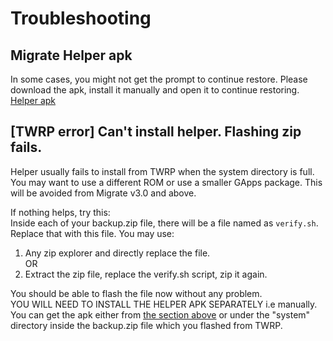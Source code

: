 # Troubleshooting
## Migrate Helper apk
In some cases, you might not get the prompt to continue restore. Please download the apk, install it manually and open it to continue restoring.  
[Helper apk](https://github.com/SayantanRC/Migrate-files/blob/master/helper.apk?raw=true)

## [TWRP error] Can't install helper. Flashing zip fails.
Helper usually fails to install from TWRP when the system directory is full. You may want to use a different ROM or use a smaller GApps package. This will be avoided from Migrate v3.0 and above.  

If nothing helps, try this:  
Inside each of your backup.zip file, there will be a file named as `verify.sh`. Replace that with this file. You may use:  
1. Any zip explorer and directly replace the file.  
OR  
2. Extract the zip file, replace the verify.sh script, zip it again.  

You should be able to flash the file now without any problem.  
YOU WILL NEED TO INSTALL THE HELPER APK SEPARATELY i.e manually. You can get the apk either from [the section above](https://github.com/SayantanRC/Migrate-files/blob/master/troubleshooting.md#migrate-helper-apk) or under the "system" directory inside the backup.zip file which you flashed from TWRP.  
